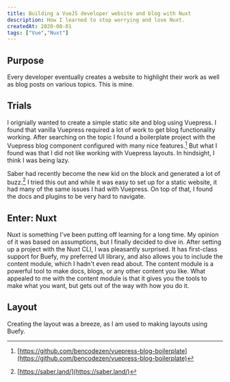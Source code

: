 ```yaml
---
title: Building a VueJS developer website and blog with Nuxt
description: How I learned to stop worrying and love Nuxt.
createdAt: 2020-08-01
tags: ["Vue","Nuxt"]
---
```


## Purpose

Every developer eventually creates a website to highlight their work as well as blog posts on various topics. This is mine. 

## Trials

I orignially wanted to create a simple static site and blog using Vuepress. I found that vanilla Vuepress required a lot of work to get blog functionality working. After searching on the topic I found a boilerplate project with the Vuepress blog component configured with many nice features.[^1] But what I found was that I did not like working with Vuepress layouts. In hindsight, I think I was being lazy. 

Saber had recently become the new kid on the block and generated a lot of buzz.[^2] I tried this out and while it was easy to set up for a static website, it had many of the same issues I had with Vuepress. On top of that, I found the docs and plugins to be very hard to navigate.

## Enter: Nuxt

Nuxt is something I've been putting off learning for a long time. My opinion of it was based on assumptions, but I finally decided to dive in. After setting up a project with the Nuxt CLI, I was pleasantly surprised. It has first-class support for Buefy, my preferred UI library, and also allows you to include the content module, which I hadn't even read about. The content module is a powerful tool to make docs, blogs, or any other content you like. What appealed to me with the content module is that it gives you the tools to make what you want, but gets out of the way with how you do it. 

## Layout

Creating the layout was a breeze, as I am used to making layouts using Buefy. 


[^1]: [https://github.com/bencodezen/vuepress-blog-boilerplate](https://github.com/bencodezen/vuepress-blog-boilerplate)
[^2]: [https://saber.land/](https://saber.land/)